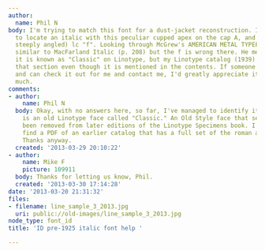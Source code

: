 ```yaml
---
author:
  name: Phil N
body: I'm trying to match this font for a dust-jacket reconstruction. I can't seem
  to locate an italic with this peculiar cupped apex on the cap A, and the flat (not
  steeply angled) lc "f". Looking through McGrew's AMERICAN METAL TYPEFACES, it is
  similar to MacFarland Italic (p. 208) but the f is wrong there. He mentions that
  it is known as "Classic" on Linotype, but my Linotype catalog (1939) is missing
  that section even though it is mentioned in the contents. If someone has that section
  and can check it out for me and contact me, I'd greatly appreciate it. Thanks very
  much.
comments:
- author:
    name: Phil N
  body: Okay, with no answers here, so far, I've managed to identify it myself. It
    is an old Linotype face called "Classic." An Old Style face that seems to have
    been removed from later editions of the Linotype Specimens book. I managed to
    find a PDF of an earlier catalog that has a full set of the roman and italic.
    Thanks anyway.
  created: '2013-03-29 20:10:22'
- author:
    name: Mike F
    picture: 109911
  body: Thanks for letting us know, Phil.
  created: '2013-03-30 17:14:28'
date: '2013-03-20 21:31:32'
files:
- filename: line_sample_3_2013.jpg
  uri: public://old-images/line_sample_3_2013.jpg
node_type: font_id
title: 'ID pre-1925 italic font help '

---
```

